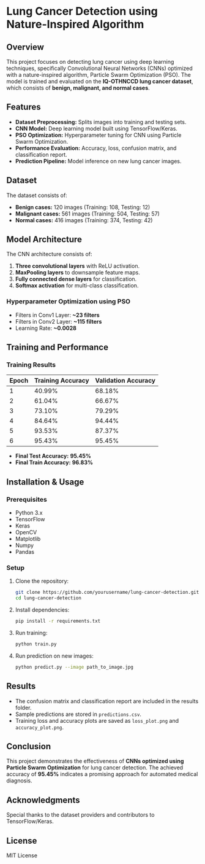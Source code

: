# Lung Cancer Detection using Nature-Inspired Algorithm

## Overview

This project focuses on detecting lung cancer using deep learning techniques, specifically Convolutional Neural Networks (CNNs) optimized with a nature-inspired algorithm, Particle Swarm Optimization (PSO). The model is trained and evaluated on the **IQ-OTHNCCD lung cancer dataset**, which consists of **benign, malignant, and normal cases**.

## Features

- **Dataset Preprocessing:** Splits images into training and testing sets.
- **CNN Model:** Deep learning model built using TensorFlow/Keras.
- **PSO Optimization:** Hyperparameter tuning for CNN using Particle Swarm Optimization.
- **Performance Evaluation:** Accuracy, loss, confusion matrix, and classification report.
- **Prediction Pipeline:** Model inference on new lung cancer images.

## Dataset

The dataset consists of:

- **Benign cases:** 120 images (Training: 108, Testing: 12)
- **Malignant cases:** 561 images (Training: 504, Testing: 57)
- **Normal cases:** 416 images (Training: 374, Testing: 42)

## Model Architecture

The CNN architecture consists of:

1. **Three convolutional layers** with ReLU activation.
2. **MaxPooling layers** to downsample feature maps.
3. **Fully connected dense layers** for classification.
4. **Softmax activation** for multi-class classification.

### Hyperparameter Optimization using PSO

- Filters in Conv1 Layer: **~23 filters**
- Filters in Conv2 Layer: **~115 filters**
- Learning Rate: **~0.0028**

## Training and Performance

### Training Results

| Epoch | Training Accuracy | Validation Accuracy |
| ----- | ----------------- | ------------------- |
| 1     | 40.99%            | 68.18%              |
| 2     | 61.04%            | 66.67%              |
| 3     | 73.10%            | 79.29%              |
| 4     | 84.64%            | 94.44%              |
| 5     | 93.53%            | 87.37%              |
| 6     | 95.43%            | 95.45%              |

- **Final Test Accuracy:** **95.45%**
- **Final Train Accuracy:** **96.83%**

## Installation & Usage

### Prerequisites

- Python 3.x
- TensorFlow
- Keras
- OpenCV
- Matplotlib
- Numpy
- Pandas

### Setup

1. Clone the repository:
   ```sh
   git clone https://github.com/yourusername/lung-cancer-detection.git
   cd lung-cancer-detection
   ```
2. Install dependencies:
   ```sh
   pip install -r requirements.txt
   ```
3. Run training:
   ```sh
   python train.py
   ```
4. Run prediction on new images:
   ```sh
   python predict.py --image path_to_image.jpg
   ```

## Results

- The confusion matrix and classification report are included in the results folder.
- Sample predictions are stored in `predictions.csv`.
- Training loss and accuracy plots are saved as `loss_plot.png` and `accuracy_plot.png`.

## Conclusion

This project demonstrates the effectiveness of **CNNs optimized using Particle Swarm Optimization** for lung cancer detection. The achieved accuracy of **95.45%** indicates a promising approach for automated medical diagnosis.

## Acknowledgments

Special thanks to the dataset providers and contributors to TensorFlow/Keras.

## License

MIT License
